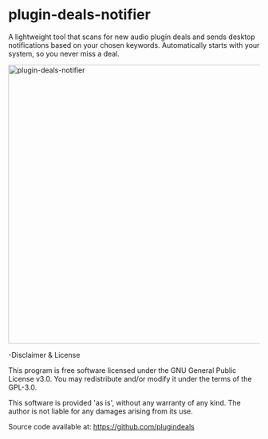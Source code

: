# plugin-deals-notifier
A lightweight tool that scans for new audio plugin deals and sends desktop notifications based on your chosen keywords. Automatically starts with your system, so you never miss a deal.

<img width="621" height="560" alt="plugin-deals-notifier" src="https://github.com/user-attachments/assets/7a516aa7-b050-47da-9bc6-0731759fa87a" />



-Disclaimer & License

This program is free software licensed under the GNU General Public License v3.0.
You may redistribute and/or modify it under the terms of the GPL-3.0.

This software is provided 'as is', without any warranty of any kind.
The author is not liable for any damages arising from its use.

Source code available at:
https://github.com/plugindeals
